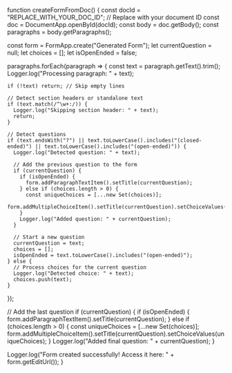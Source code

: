 function createFormFromDoc() {
  const docId = "REPLACE_WITH_YOUR_DOC_ID"; // Replace with your document ID
  const doc = DocumentApp.openById(docId);
  const body = doc.getBody();
  const paragraphs = body.getParagraphs();

  const form = FormApp.create("Generated Form");
  let currentQuestion = null;
  let choices = [];
  let isOpenEnded = false;

  paragraphs.forEach(paragraph => {
    const text = paragraph.getText().trim();
    Logger.log("Processing paragraph: " + text);

    if (!text) return; // Skip empty lines

    // Detect section headers or standalone text
    if (text.match(/^\w+:/)) {
      Logger.log("Skipping section header: " + text);
      return;
    }

    // Detect questions
    if (text.endsWith("?") || text.toLowerCase().includes("(closed-ended)") || text.toLowerCase().includes("(open-ended)")) {
      Logger.log("Detected question: " + text);

      // Add the previous question to the form
      if (currentQuestion) {
        if (isOpenEnded) {
          form.addParagraphTextItem().setTitle(currentQuestion);
        } else if (choices.length > 0) {
          const uniqueChoices = [...new Set(choices)];
          form.addMultipleChoiceItem().setTitle(currentQuestion).setChoiceValues(uniqueChoices);
        }
        Logger.log("Added question: " + currentQuestion);
      }

      // Start a new question
      currentQuestion = text;
      choices = [];
      isOpenEnded = text.toLowerCase().includes("(open-ended)");
    } else {
      // Process choices for the current question
      Logger.log("Detected choice: " + text);
      choices.push(text);
    }
  });

  // Add the last question
  if (currentQuestion) {
    if (isOpenEnded) {
      form.addParagraphTextItem().setTitle(currentQuestion);
    } else if (choices.length > 0) {
      const uniqueChoices = [...new Set(choices)];
      form.addMultipleChoiceItem().setTitle(currentQuestion).setChoiceValues(uniqueChoices);
    }
    Logger.log("Added final question: " + currentQuestion);
  }

  Logger.log("Form created successfully! Access it here: " + form.getEditUrl());
}
